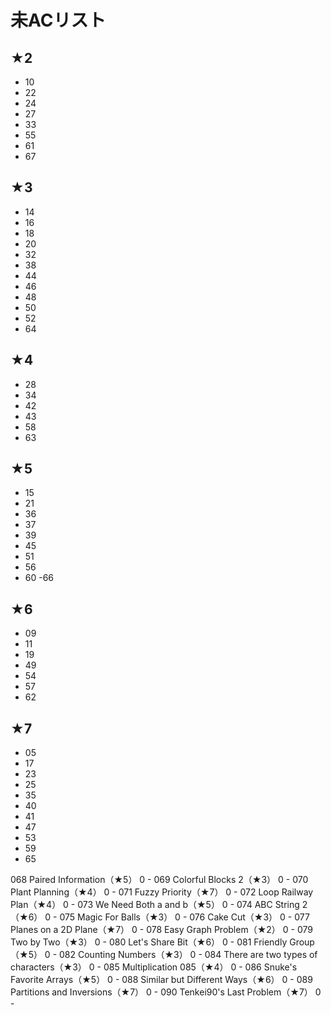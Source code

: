 # 未ACリスト

## ★2
- 10
- 22
- 24
- 27
- 33
- 55
- 61
- 67

## ★3
- 14
- 16
- 18
- 20
- 32
- 38
- 44
- 46
- 48
- 50
- 52
- 64

## ★4
- 28
- 34
- 42
- 43
- 58
- 63

## ★5
- 15
- 21
- 36
- 37
- 39
- 45
- 51
- 56
- 60
-66

## ★6
- 09
- 11
- 19
- 49
- 54
- 57
- 62

## ★7
- 05
- 17
- 23
- 25
- 35
- 40
- 41
- 47
- 53
- 59
- 65

068	Paired Information（★5） 	0	-
069	Colorful Blocks 2（★3） 	0	-
070	Plant Planning（★4） 	0	-
071	Fuzzy Priority（★7） 	0	-
072	Loop Railway Plan（★4） 	0	-
073	We Need Both a and b（★5） 	0	-
074	ABC String 2（★6） 	0	-
075	Magic For Balls（★3） 	0	-
076	Cake Cut（★3） 	0	-
077	Planes on a 2D Plane（★7） 	0	-
078	Easy Graph Problem（★2） 	0	-
079	Two by Two（★3） 	0	-
080	Let's Share Bit（★6） 	0	-
081	Friendly Group（★5） 	0	-
082	Counting Numbers（★3） 	0	-
084	There are two types of characters（★3） 	0	-
085	Multiplication 085（★4） 	0	-
086	Snuke's Favorite Arrays（★5） 	0	-
088	Similar but Different Ways（★6） 	0	-
089	Partitions and Inversions（★7） 	0	-
090	Tenkei90's Last Problem（★7） 	0	-
